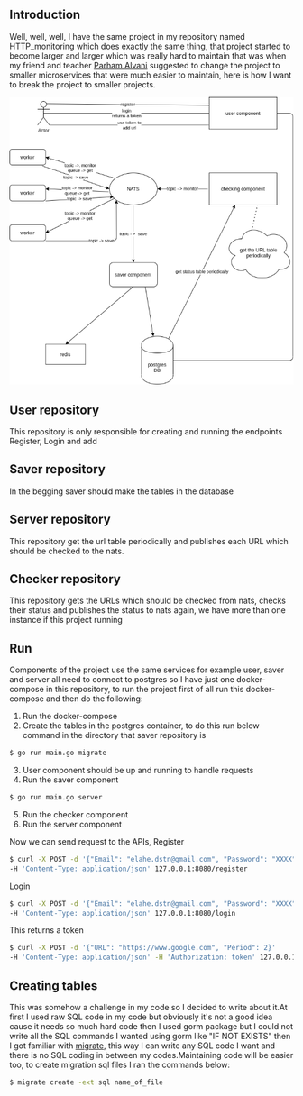 ## Introduction

Well, well, well, I have the same project in my repository named HTTP_monitoring which does exactly the same thing,
that project started to become larger and larger which was really hard to maintain that was when my friend and teacher
[Parham Alvani](https://github.com/1995parham) suggested to change the project to smaller microservices that were much
easier to maintain, here is how I want to break the project to smaller projects.

<p align="center">
  <img alt="architecture" src="microservice.png" />
</p>
  
## User repository

This repository is only responsible for creating and running the endpoints Register, Login and add

## Saver repository

In the begging saver should make the tables in the database

## Server repository

This repository get the url table periodically and publishes each URL which should be checked to the nats.

## Checker repository

This repository gets the URLs which should be checked from nats, checks their status and publishes the status to nats
again, we have more than one instance if this project running

## Run

Components of the project use the same services for example user, saver and server all need to connect to postgres so I
have just one docker-compose in this repository, to run the project first of all run this docker-compose and then do the
following:

1. Run the docker-compose
2. Create the tables in the postgres container, to do this run below command in the directory that saver repository is

```sh
$ go run main.go migrate
```

3. User component should be up and running to handle requests
4. Run the saver component

```sh
$ go run main.go server
```

5. Run the checker component
6. Run the server component

Now we can send request to the APIs,
Register

```sh
$ curl -X POST -d '{"Email": "elahe.dstn@gmail.com", "Password": "XXXX"}'
-H 'Content-Type: application/json' 127.0.0.1:8080/register
```

Login

```sh
$ curl -X POST -d '{"Email": "elahe.dstn@gmail.com", "Password": "XXXX"}'
-H 'Content-Type: application/json' 127.0.0.1:8080/login
```

This returns a token

```sh
$ curl -X POST -d '{"URL": "https://www.google.com", "Period": 2}'
-H 'Content-Type: application/json' -H 'Authorization: token' 127.0.0.1:8080/url
```

## Creating tables

This was somehow a challenge in my code so I decided to write about it.At first I used raw SQL code in my code but
obviously it's not a good idea cause it needs so much hard code then I used gorm package but I could not write all
the SQL commands I wanted using gorm like "IF NOT EXISTS" then I got familiar with [migrate](https://github.com/golang-migrate/migrate),
this way I can write any SQL code I want and there is no SQL coding in between my codes.Maintaining code will be easier
too, to create migration sql files I ran the commands below:

```sh
$ migrate create -ext sql name_of_file
```
